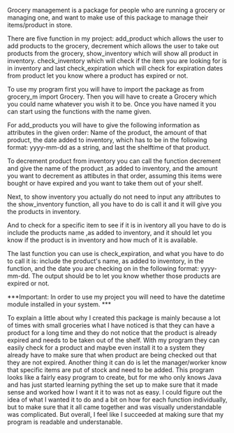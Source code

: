 
Grocery management is a package for people who are running a grocery or managing one, and want to make use of this package to manage their items/product in store.

There are five function in my project: add_product which allows the user to add products to the grocery, decrement which allows the user to take out products from the grocery, show_inventory which will show all product in inventory. check_inventory which will check if the item you are looking for is in inventory and last check_expiration which will check for expiration dates from product let you know where a product has expired or not. 

To use my program first you will have to import the package as from grocery_m import Grocery. Then you will have to create a Grocery which you could name whatever you wish it to be. Once you have named it you can start using the functions with the name given. 

For add_products you will have to give the following information as attributes in the given order: Name of the product, the amount of that product, the date added to inventory, which has to be in the following format: yyyy-mm-dd as a string, and last the shelftime of that product.  

To decrement product from inventory you can call the function decrement and give the name of the product ,as added to inventory, and the amount you want to decrement as attibutes in that order, assuming this items were bought or have expired and you want to take them out of your shelf. 

Next, to show inventory you actually do not need to input any attributes to the show_inventory function, all you have to do is call it and it will give you the products in inventory. 

And to check for a specific item to see if it is in iventory all you have to do is include the products name ,as added to inventory, and it should let you know if the product is in inventory and how much of it is available. 

The last function you can use is check_expiration, and what you have to do to call it is: include the product's name, as added to inventory, in the function, and the date you are checking on in the following format: yyyy-mm-dd. The output should be to let you know whether those products are expired or not. 

***Important: 
In order to use my project you will need to have the datetime module installed in your system. ***


To explain a little about why I created this package is mainly because a lot of times with small groceries what I have noticed is that they can have a product for a long time and they do not notice that the product is already expired and needs to be taken out of the shelf. With my program they can easily check for a product and maybe even install it to a system they already have to make sure that when product are being checked out that they are not expired. Another thing it can do is let the manager/worker know that specific items are put of stock and need to be added. This program looks like a fairly easy program to create, but for me who only knows Java and has just started learning pything the set up to make sure that it made sense and worked how I want it it to was not as easy. I could figure out the idea of what I wanted it to do and a bit on how for each function individually, but to make sure that it all came together and was visually understandable was complicated. But overall, I feel like I succeeded at making sure that my program is readable and understanable. 